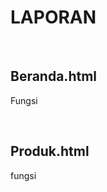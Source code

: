 <h1>LAPORAN</h1>
<br>
<h2>Beranda.html</h2>
<p>Fungsi</p>
<br>
<h2>Produk.html</h2>
<p>fungsi</p>
<br>
